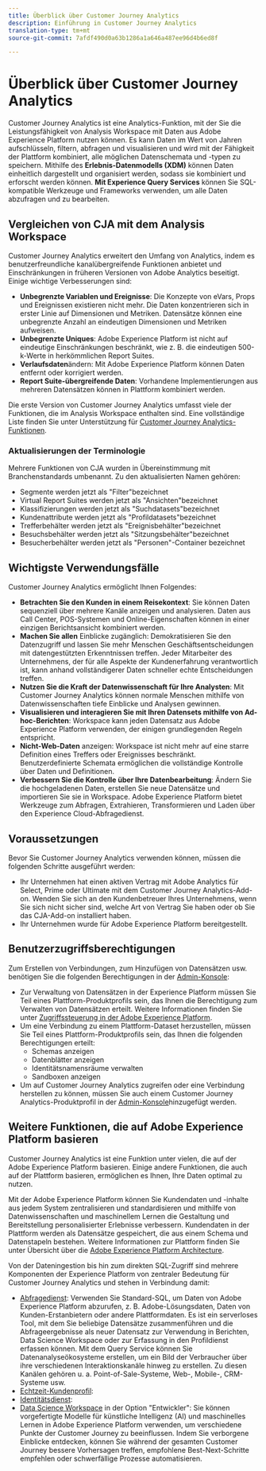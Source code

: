 ```yaml
---
title: Überblick über Customer Journey Analytics
description: Einführung in Customer Journey Analytics
translation-type: tm+mt
source-git-commit: 7afdf490d0a63b1286a1a646a487ee96d4b6ed8f

---
```



# Überblick über Customer Journey Analytics

Customer Journey Analytics ist eine Analytics-Funktion, mit der Sie die Leistungsfähigkeit von Analysis Workspace mit Daten aus Adobe Experience Platform nutzen können. Es kann Daten im Wert von Jahren aufschlüsseln, filtern, abfragen und visualisieren und wird mit der Fähigkeit der Plattform kombiniert, alle möglichen Datenschemata und -typen zu speichern. Mithilfe des **Erlebnis-Datenmodells (XDM)** können Daten einheitlich dargestellt und organisiert werden, sodass sie kombiniert und erforscht werden können. **Mit Experience Query Services** können Sie SQL-kompatible Werkzeuge und Frameworks verwenden, um alle Daten abzufragen und zu bearbeiten.

## Vergleichen von CJA mit dem Analysis Workspace

Customer Journey Analytics erweitert den Umfang von Analytics, indem es benutzerfreundliche kanalübergreifende Funktionen anbietet und Einschränkungen in früheren Versionen von Adobe Analytics beseitigt. Einige wichtige Verbesserungen sind:

* **Unbegrenzte Variablen und Ereignisse**: Die Konzepte von eVars, Props und Ereignissen existieren nicht mehr. Die Daten konzentrieren sich in erster Linie auf Dimensionen und Metriken. Datensätze können eine unbegrenzte Anzahl an eindeutigen Dimensionen und Metriken aufweisen.
* **Unbegrenzte Uniques**: Adobe Experience Platform ist nicht auf eindeutige Einschränkungen beschränkt, wie z. B. die eindeutigen 500-k-Werte in herkömmlichen Report Suites.
* **Verlaufsdaten**&#x200B;ändern: Mit Adobe Experience Platform können Daten entfernt oder korrigiert werden.
* **Report Suite-übergreifende Daten**: Vorhandene Implementierungen aus mehreren Datensätzen können in Plattform kombiniert werden.

Die erste Version von Customer Journey Analytics umfasst viele der Funktionen, die im Analysis Workspace enthalten sind. Eine vollständige Liste finden Sie unter Unterstützung für [Customer Journey Analytics-Funktionen](cja-aa.md).

### Aktualisierungen der Terminologie

Mehrere Funktionen von CJA wurden in Übereinstimmung mit Branchenstandards umbenannt. Zu den aktualisierten Namen gehören:

* Segmente werden jetzt als &quot;Filter&quot;bezeichnet
* Virtual Report Suites werden jetzt als &quot;Ansichten&quot;bezeichnet
* Klassifizierungen werden jetzt als &quot;Suchdatasets&quot;bezeichnet
* Kundenattribute werden jetzt als &quot;Profildatasets&quot;bezeichnet
* Trefferbehälter werden jetzt als &quot;Ereignisbehälter&quot;bezeichnet
* Besuchsbehälter werden jetzt als &quot;Sitzungsbehälter&quot;bezeichnet
* Besucherbehälter werden jetzt als &quot;Personen&quot;-Container bezeichnet

## Wichtigste Verwendungsfälle

Customer Journey Analytics ermöglicht Ihnen Folgendes:

* **Betrachten Sie den Kunden in einem Reisekontext**: Sie können Daten sequenziell über mehrere Kanäle anzeigen und analysieren. Daten aus Call Center, POS-Systemen und Online-Eigenschaften können in einer einzigen Berichtsansicht kombiniert werden.
* **Machen Sie allen** Einblicke zugänglich: Demokratisieren Sie den Datenzugriff und lassen Sie mehr Menschen Geschäftsentscheidungen mit datengestützten Erkenntnissen treffen. Jeder Mitarbeiter des Unternehmens, der für alle Aspekte der Kundenerfahrung verantwortlich ist, kann anhand vollständigerer Daten schneller echte Entscheidungen treffen.
* **Nutzen Sie die Kraft der Datenwissenschaft für Ihre Analysten**: Mit Customer Journey Analytics können normale Menschen mithilfe von Datenwissenschaften tiefe Einblicke und Analysen gewinnen.
* **Visualisieren und interagieren Sie mit Ihren Datensets mithilfe von Ad-hoc-Berichten**: Workspace kann jeden Datensatz aus Adobe Experience Platform verwenden, der einigen grundlegenden Regeln entspricht.
* **Nicht-Web-Daten** anzeigen: Workspace ist nicht mehr auf eine starre Definition eines Treffers oder Ereignisses beschränkt. Benutzerdefinierte Schemata ermöglichen die vollständige Kontrolle über Daten und Definitionen.
* **Verbessern Sie die Kontrolle über Ihre Datenbearbeitung**: Ändern Sie die hochgeladenen Daten, erstellen Sie neue Datensätze und importieren Sie sie in Workspace. Adobe Experience Platform bietet Werkzeuge zum Abfragen, Extrahieren, Transformieren und Laden über den Experience Cloud-Abfragedienst.

## Voraussetzungen

Bevor Sie Customer Journey Analytics verwenden können, müssen die folgenden Schritte ausgeführt werden:

* Ihr Unternehmen hat einen aktiven Vertrag mit Adobe Analytics für Select, Prime oder Ultimate mit dem Customer Journey Analytics-Add-on. Wenden Sie sich an den Kundenbetreuer Ihres Unternehmens, wenn Sie sich nicht sicher sind, welche Art von Vertrag Sie haben oder ob Sie das CJA-Add-on installiert haben.
* Ihr Unternehmen wurde für Adobe Experience Platform bereitgestellt.

## Benutzerzugriffsberechtigungen

Zum Erstellen von Verbindungen, zum Hinzufügen von Datensätzen usw. benötigen Sie die folgenden Berechtigungen in der [Admin-Konsole](https://adminconsole.adobe.com/enterprise/):

* Zur Verwaltung von Datensätzen in der Experience Platform müssen Sie Teil eines Plattform-Produktprofils sein, das Ihnen die Berechtigung zum Verwalten von Datensätzen erteilt. Weitere Informationen finden Sie unter [Zugriffssteuerung in der Adobe Experience Platform](https://www.adobe.io/apis/experienceplatform/home/permissions-and-sandboxes/permissions-and-sandboxes.html#!api-specification/markdown/narrative/technical_overview/access-control/access-control-overview.md).
* Um eine Verbindung zu einem Plattform-Dataset herzustellen, müssen Sie Teil eines Plattform-Produktprofils sein, das Ihnen die folgenden Berechtigungen erteilt:
   * Schemas anzeigen
   * Datenblätter anzeigen
   * Identitätsnamensräume verwalten
   * Sandboxen anzeigen
* Um auf Customer Journey Analytics zugreifen oder eine Verbindung herstellen zu können, müssen Sie auch einem Customer Journey Analytics-Produktprofil in der [Admin-Konsole](https://adminconsole.adobe.com/enterprise/)hinzugefügt werden.

## Weitere Funktionen, die auf Adobe Experience Platform basieren

Customer Journey Analytics ist eine Funktion unter vielen, die auf der Adobe Experience Platform basieren. Einige andere Funktionen, die auch auf der Plattform basieren, ermöglichen es Ihnen, Ihre Daten optimal zu nutzen.

Mit der Adobe Experience Platform können Sie Kundendaten und -inhalte aus jedem System zentralisieren und standardisieren und mithilfe von Datenwissenschaften und maschinellem Lernen die Gestaltung und Bereitstellung personalisierter Erlebnisse verbessern. Kundendaten in der Plattform werden als Datensätze gespeichert, die aus einem Schema und Datenstapeln bestehen. Weitere Informationen zur Plattform finden Sie unter Übersicht über die [Adobe Experience Platform Architecture](https://www.adobe.io/apis/experienceplatform/home/overview.html).

Von der Dateningestion bis hin zum direkten SQL-Zugriff sind mehrere Komponenten der Experience Platform von zentraler Bedeutung für Customer Journey Analytics und stehen in Verbindung damit:

* [Abfragedienst](https://www.adobe.io/apis/experienceplatform/home/query-service/sql-reference.html): Verwenden Sie Standard-SQL, um Daten von Adobe Experience Platform abzurufen, z. B. Adobe-Lösungsdaten, Daten von Kunden-Erstanbietern oder andere Plattformdaten. Es ist ein serverloses Tool, mit dem Sie beliebige Datensätze zusammenführen und die Abfrageergebnisse als neuer Datensatz zur Verwendung in Berichten, Data Science Workspace oder zur Erfassung in den Profildienst erfassen können. Mit dem Query Service können Sie Datenanalyseökosysteme erstellen, um ein Bild der Verbraucher über ihre verschiedenen Interaktionskanäle hinweg zu erstellen. Zu diesen Kanälen gehören u. a. Point-of-Sale-Systeme, Web-, Mobile-, CRM-Systeme usw.
* [Echtzeit-Kundenprofil](https://www.adobe.io/apis/experienceplatform/home/profile-identity-segmentation/profile-identity-segmentation-services.html#!api-specification/markdown/narrative/technical_overview/unified_profile_architectural_overview/unified_profile_architectural_overview.md):
* [Identitätsdienst](https://www.adobe.io/apis/experienceplatform/home/profile-identity-segmentation/profile-identity-segmentation-services.html#!api-specification/markdown/narrative/technical_overview/identity_services_architectural_overview/identity_services_architectural_overview.md):
* [Data Science Workspace](https://www.adobe.io/apis/experienceplatform/home/data-science-workspace.html) in der Option &quot;Entwickler&quot;: Sie können vorgefertigte Modelle für künstliche Intelligenz (AI) und maschinelles Lernen in Adobe Experience Platform verwenden, um verschiedene Punkte der Customer Journey zu beeinflussen. Indem Sie verborgene Einblicke entdecken, können Sie während der gesamten Customer Journey bessere Vorhersagen treffen, empfohlene Best-Next-Schritte empfehlen oder schwerfällige Prozesse automatisieren.
